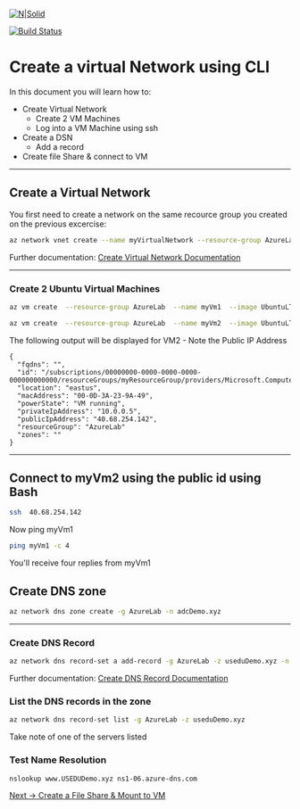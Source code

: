 [![N|Solid](https://cldup.com/dTxpPi9lDf.thumb.png)](https://nodesource.com/products/nsolid)

[![Build Status](https://travis-ci.org/joemccann/dillinger.svg?branch=master)](https://travis-ci.org/joemccann/dillinger)

# Create a virtual Network using CLI

In this document you will learn how to:

- Create  Virtual Network
  - Create 2 VM Machines
  - Log into a VM Machine using ssh
- Create a DSN
  - Add a record
- Create file Share & connect to VM

----

## Create a Virtual Network

You first need to create a network on the same recource group you created on the previous excercise:

```sh
az network vnet create --name myVirtualNetwork --resource-group AzureLab --subnet-name default
```
Further documentation:  [Create Virtual Network Documentation]

----

### Create 2 Ubuntu Virtual Machines

```sh
az vm create  --resource-group AzureLab  --name myVm1  --image UbuntuLTS --generate-ssh-keys --no-wait

az vm create  --resource-group AzureLab  --name myVm2  --image UbuntuLTS --generate-ssh-keys
```

The following output will be displayed for VM2 - Note the Public IP Address
~~~~~~~~~~
{
  "fqdns": "",
  "id": "/subscriptions/00000000-0000-0000-0000-000000000000/resourceGroups/myResourceGroup/providers/Microsoft.Compute/virtualMachines/Vm2",
  "location": "eastus",
  "macAddress": "00-0D-3A-23-9A-49",
  "powerState": "VM running",
  "privateIpAddress": "10.0.0.5",
  "publicIpAddress": "40.68.254.142",
  "resourceGroup": "AzureLab"
  "zones": ""
}
~~~~~~~~~~

----
## Connect to myVm2 using the public id using Bash

```sh
ssh  40.68.254.142
```

Now ping myVm1
```sh
ping myVm1 -c 4
```

You'll receive four replies from myVm1

## Create DNS zone

```sh
az network dns zone create -g AzureLab -n adcDemo.xyz
```
----

### Create DNS Record
```sh
az network dns record-set a add-record -g AzureLab -z useduDemo.xyz -n www -a 10.10.10.10
```
Further documentation: [Create DNS Record Documentation]

### List the DNS records in the zone

```sh
az network dns record-set list -g AzureLab -z useduDemo.xyz
```
Take note of one of the servers listed

### Test Name Resolution 
```sh
nslookup www.USEDUDemo.xyz ns1-06.azure-dns.com
```
[Next -> Create a File Share & Mount to VM]

[Create Virtual Network Documentation]: <https://docs.microsoft.com/en-us/azure/virtual-network/quick-create-portal>
[Create DNS Record Documentation]: <https://docs.microsoft.com/en-us/azure/dns/dns-getstarted-cli>
[Next -> Create a File Share & Mount to VM]:<https://github.com/Microsoft-USEduAzure/workshops/blob/master/AzureFundamentals/FileShare/CreateAFileShare.md>

